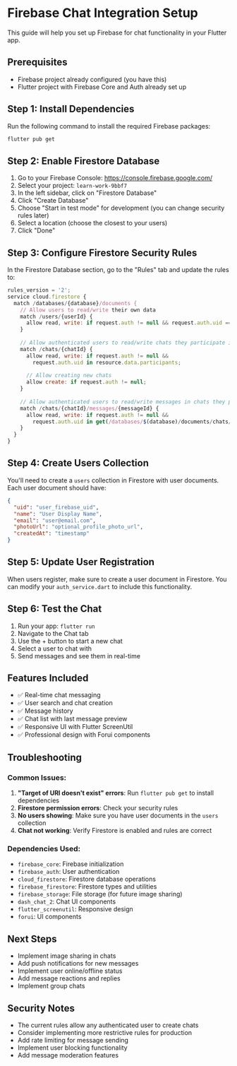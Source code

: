 # Firebase Chat Integration Setup

This guide will help you set up Firebase for chat functionality in your Flutter app.

## Prerequisites

- Firebase project already configured (you have this)
- Flutter project with Firebase Core and Auth already set up

## Step 1: Install Dependencies

Run the following command to install the required Firebase packages:

```bash
flutter pub get
```

## Step 2: Enable Firestore Database

1. Go to your Firebase Console: https://console.firebase.google.com/
2. Select your project: `learn-work-9bbf7`
3. In the left sidebar, click on "Firestore Database"
4. Click "Create Database"
5. Choose "Start in test mode" for development (you can change security rules later)
6. Select a location (choose the closest to your users)
7. Click "Done"

## Step 3: Configure Firestore Security Rules

In the Firestore Database section, go to the "Rules" tab and update the rules to:

```javascript
rules_version = '2';
service cloud.firestore {
  match /databases/{database}/documents {
    // Allow users to read/write their own data
    match /users/{userId} {
      allow read, write: if request.auth != null && request.auth.uid == userId;
    }
    
    // Allow authenticated users to read/write chats they participate in
    match /chats/{chatId} {
      allow read, write: if request.auth != null && 
        request.auth.uid in resource.data.participants;
      
      // Allow creating new chats
      allow create: if request.auth != null;
    }
    
    // Allow authenticated users to read/write messages in chats they participate in
    match /chats/{chatId}/messages/{messageId} {
      allow read, write: if request.auth != null && 
        request.auth.uid in get(/databases/$(database)/documents/chats/$(chatId)).data.participants;
    }
  }
}
```

## Step 4: Create Users Collection

You'll need to create a `users` collection in Firestore with user documents. Each user document should have:

```json
{
  "uid": "user_firebase_uid",
  "name": "User Display Name",
  "email": "user@email.com",
  "photoUrl": "optional_profile_photo_url",
  "createdAt": "timestamp"
}
```

## Step 5: Update User Registration

When users register, make sure to create a user document in Firestore. You can modify your `auth_service.dart` to include this functionality.

## Step 6: Test the Chat

1. Run your app: `flutter run`
2. Navigate to the Chat tab
3. Use the + button to start a new chat
4. Select a user to chat with
5. Send messages and see them in real-time

## Features Included

- ✅ Real-time chat messaging
- ✅ User search and chat creation
- ✅ Message history
- ✅ Chat list with last message preview
- ✅ Responsive UI with Flutter ScreenUtil
- ✅ Professional design with Forui components

## Troubleshooting

### Common Issues:

1. **"Target of URI doesn't exist" errors**: Run `flutter pub get` to install dependencies
2. **Firestore permission errors**: Check your security rules
3. **No users showing**: Make sure you have user documents in the `users` collection
4. **Chat not working**: Verify Firestore is enabled and rules are correct

### Dependencies Used:

- `firebase_core`: Firebase initialization
- `firebase_auth`: User authentication
- `cloud_firestore`: Firestore database operations
- `firebase_firestore`: Firestore types and utilities
- `firebase_storage`: File storage (for future image sharing)
- `dash_chat_2`: Chat UI components
- `flutter_screenutil`: Responsive design
- `forui`: UI components

## Next Steps

- Implement image sharing in chats
- Add push notifications for new messages
- Implement user online/offline status
- Add message reactions and replies
- Implement group chats

## Security Notes

- The current rules allow any authenticated user to create chats
- Consider implementing more restrictive rules for production
- Add rate limiting for message sending
- Implement user blocking functionality
- Add message moderation features
